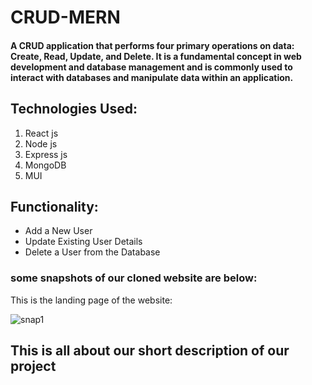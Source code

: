 # CRUD-MERN
<h4> A CRUD application that performs four primary operations on data: Create, Read, Update, and Delete. It is a fundamental concept in web development and database management and is commonly used 
  to interact with databases and manipulate data within an application. </h4>


## Technologies Used:
1. React js
2. Node js
3. Express js
4. MongoDB
5. MUI

## Functionality:

- Add a New User
- Update Existing User Details
- Delete a User from the Database


### some snapshots of our cloned website are below:

This is the landing page of the website:

![snap1](https://github.com/RahulGaurr/fastrack.com/blob/main/Screenshot%20(1924).png?raw=true)



## This is all about our short description of our project


